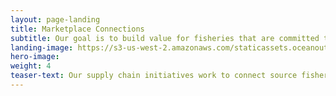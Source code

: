 ```yaml
---
layout: page-landing
title: Marketplace Connections
subtitle: Our goal is to build value for fisheries that are committed to fishery improvement.
landing-image: https://s3-us-west-2.amazonaws.com/staticassets.oceanoutcomes.org/rollover+images/supply-chain-hover.jpg
hero-image:
weight: 4
teaser-text: Our supply chain initiatives work to connect source fisheries with international and premium markets. Our goal is to build value for fisheries that are committed to fishery improvement. We help strengthen relationships among fisheries, seafood buyers, and other stakeholders in the global seafood marketplace. Recent efforts include the Salmon FIP Partnership and our international "Let's Talk Fish" series that convenes stakeholders from across seafood supply chains. 
---
```

